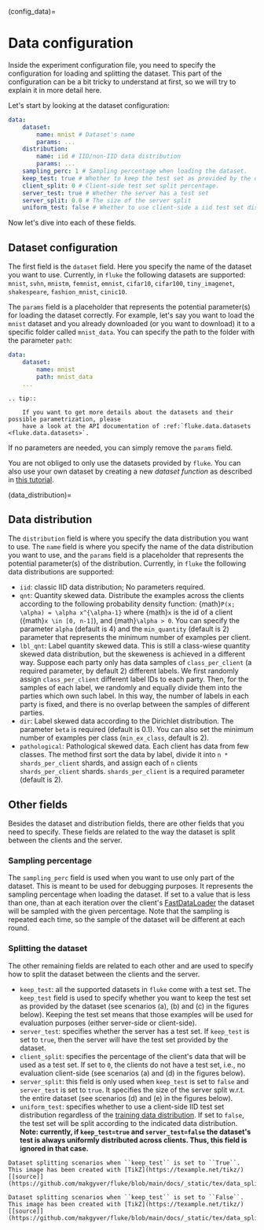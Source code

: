(config_data)=

# Data configuration

Inside the experiment configuration file, you need to specify the configuration for loading and splitting the dataset. 
This part of the configuration can be a bit tricky to understand at first, so we will try to explain it in more detail here.

Let's start by looking at the dataset configuration:

```yaml
data:
    dataset:
        name: mnist # Dataset's name 
        params: ...
    distribution:
        name: iid # IID/non-IID data distribution
        params: ...
    sampling_perc: 1 # Sampling percentage when loading the dataset.
    keep_test: true # Whether to keep the test set as provided by the dataset.
    client_split: 0 # Client-side test set split percentage.
    server_test: true # Whether the server has a test set
    server_split: 0.0 # The size of the server split 
    uniform_test: false # Whether to use client-side a iid test set distribution regardless
```

Now let's dive into each of these fields.

## Dataset configuration

The first field is the `dataset` field. Here you specify the name of the dataset you want to use.
Currently, in `fluke` the following datasets are supported: `mnist`, `svhn`, `mnistm`, `femnist`, `emnist`, `cifar10`, `cifar100`, `tiny_imagenet`, `shakespeare`, `fashion_mnist`, `cinic10`.

The `params` field is a placeholder that represents the potential parameter(s) for loading the dataset correctly.
For example, let's say you want to load the `mnist` dataset and you already downloaded (or you want to download) it to a specific folder called `mnist_data`.
You can specify the path to the folder with the parameter `path`:

```yaml
data:
    dataset:
        name: mnist
        path: mnist_data
    ...
```


```{eval-rst}
.. tip::
    
    If you want to get more details about the datasets and their possible parametrization, please
    have a look at the API documentation of :ref:`fluke.data.datasets <fluke.data.datasets>`.
```

If no parameters are needed, you can simply remove the `params` field. 

You are not obliged to only use the datasets provided by `fluke`. You can also use your own dataset by creating a
new *dataset function* as described in [this tutorial](./examples/tutorials/fluke_custom_dataset.ipynb).

(data_distribution)=
## Data distribution

The `distribution` field is where you specify the data distribution you want to use. 
The `name` field is where you specify the name of the data distribution you want to use, and 
the `params` field is a placeholder that represents the potential parameter(s) of the distribution.
Currently, in `fluke` the following data distributions are supported: 

- `iid`: classic IID data distribution; No parameters required.
- `qnt`: Quantity skewed data. Distribute the examples across the clients according to the following probability density
function: {math}`P(x; \alpha) = \alpha x^{\alpha-1}` where {math}`x` is the id of a client ({math}`x \in [0, n-1]`), and {math}`\alpha > 0`. 
You can specify the parameter `alpha` (default is 4) and the `min_quantity` (default is 2) parameter that represents the minimum number of examples per client.
- `lbl_qnt`: Label quantity skewed data. This is still a class-wiese quantity skewed data distribution, but the skeweness is achieved in a different way. Suppose each party only has data samples of `class_per_client` (a required parameter, by default 2) different labels.
We first randomly assign `class_per_client` different label IDs to each party. Then, for the samples of each
label, we randomly and equally divide them into the parties which own such label. In this way, the number of labels in each party is fixed, and there is no overlap between the samples of different parties.
- `dir`: Label skewed data according to the Dirichlet distribution. The parameter `beta` is required (default is 0.1). You can also set the minimum number of examples per class (`min_ex_class`, default is 2).
- `pathological`: Pathological skewed data. Each client has data from few classes. The method first sort the data by label, divide it into `n * shards_per_client` shards, and assign each of `n` clients `shards_per_client` shards. `shards_per_client` is a required parameter (default is 2).


## Other fields

Besides the dataset and distribution fields, there are other fields that you need to specify. These fields are
related to the way the dataset is split between the clients and the server.


### Sampling percentage

The `sampling_perc` field is used when you want to use only part of the dataset. This is meant to be used for debugging purposes. 
It represents the sampling percentage when loading the dataset.
If set to a value that is less than one, than at each iteration over the client's [FastDataLoader](fluke.data.md)
the dataset will be sampled with the given percentage. Note that the sampling is repeated each time, so the sample of the dataset will be different at each round.


### Splitting the dataset

The other remaining fields are related to each other and are used to specify how to split the dataset between the clients and the server.

- `keep_test`: all the supported datasets in `fluke` come with a test set. The `keep_test` field is used to specify 
whether you want to keep the test set as provided by the dataset (see scenarios (a), (b) and (c) in the figures below).
Keeping the test set means that those examples will be used for evaluation purposes (either server-side or client-side). 
- `server_test`: specifies whether the server has a test set. If `keep_test` is set to `true`, then the server will have the test set provided by the dataset.
- `client_split`: specifies the percentage of the client's data that will be used as a test set. If set to `0`, the clients do not have a test set, i.e., no evaluation client-side (see scenarios (a) and (d) in the figures below).
- `server_split`: this field is only used when `keep_test` is set to `false` and `server_test` is set to `true`. It specifies the size of the server split w.r.t. the entire dataset (see scenarios (d) and (e) in the figures below).
- `uniform_test`: specifies whether to use a client-side IID test set distribution regardless of the [training data distribution](data_distribution). If set to `false`, the test set will be split according to the indicated data distribution.
**Note: currently, if `keep_test=true` and `server_test=false` the dataset's test is always uniformly distributed across clients. Thus, this field is ignored in that case.**

```{figure} ./_static/imgs/data_split_1.png
Dataset splitting scenarios when ``keep_test`` is set to ``True``.
This image has been created with [TikZ](https://texample.net/tikz/) [[source]](https://github.com/makgyver/fluke/blob/main/docs/_static/tex/data_split_1.tex).
```

```{figure} ./_static/imgs/data_split_2.png
Dataset splitting scenarios when ``keep_test`` is set to ``False``.
This image has been created with [TikZ](https://texample.net/tikz/) [[source]](https://github.com/makgyver/fluke/blob/main/docs/_static/tex/data_split_2.tex).
```